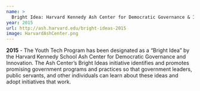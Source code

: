 ```yaml
---
name: >
  Bright Idea: Harvard Kennedy Ash Center for Democratic Governance & Innovation
year: 2015
url: http://ash.harvard.edu/bright-ideas-2015
image: HarvardAshCenter.png
---
```


**2015** - The Youth Tech Program has been designated as a “Bright Idea” by the Harvard Kennedy School Ash Center for Democratic Governance and Innovation. The Ash Center’s Bright Ideas initiative identifies and promotes promising government programs and practices so that government leaders, public servants, and other individuals can learn about these ideas and adopt initiatives that work.
